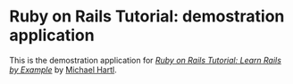 # Ruby on Rails Tutorial: demostration application

This is the demostration application for [*Ruby on Rails Tutorial: Learn Rails by Example*](http://railstutorial.org) by [Michael Hartl](http://michaelhartl.com).
